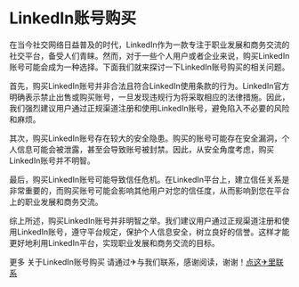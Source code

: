 # LinkedIn账号购买

在当今社交网络日益普及的时代，LinkedIn作为一款专注于职业发展和商务交流的社交平台，备受人们青睐。然而，对于一些个人用户或者企业来说，购买LinkedIn账号可能会成为一种选择。下面我们就来探讨一下LinkedIn账号购买的相关问题。

首先，购买LinkedIn账号并非合法且符合LinkedIn使用条款的行为。LinkedIn官方明确表示禁止出售或购买账号，一旦发现违规行为将采取相应的法律措施。因此，我们强烈建议用户通过正规渠道注册和使用LinkedIn账号，避免陷入不必要的风险和麻烦。

其次，购买LinkedIn账号存在较大的安全隐患。购买的账号可能存在安全漏洞，个人信息可能会被泄露，甚至会导致账号被封禁。因此，从安全角度考虑，购买LinkedIn账号并不明智。

最后，购买LinkedIn账号可能导致信任危机。在LinkedIn平台上，建立信任关系是非常重要的，而购买账号可能会影响其他用户对您的信任度，从而影响到您在平台上的职业发展和商务交流。

综上所述，购买LinkedIn账号并非明智之举。我们建议用户通过正规渠道注册和使用LinkedIn账号，遵守平台规定，保护个人信息安全，树立良好的信誉。这样才能更好地利用LinkedIn平台，实现职业发展和商务交流的目标。

更多 关于LinkedIn账号购买 请通过✈与我们联系，感谢阅读，谢谢！[点这✈里联系](https://ss.k02.cc)